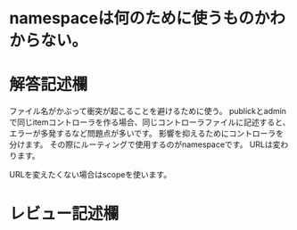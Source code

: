 # namespaceは何のために使うものかわからない。
# 解答記述欄

ファイル名がかぶって衝突が起こることを避けるために使う。
publickとadminで同じitemコントローラを作る場合、同じコントローラファイルに記述すると、エラーが多発するなど問題点が多いです。
影響を抑えるためにコントローラを分けます。
その際にルーティングで使用するのがnamespaceです。
URLは変わります。

URLを変えたくない場合はscopeを使います。




# レビュー記述欄